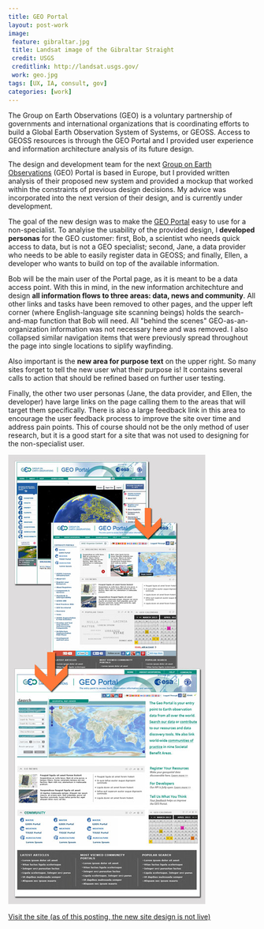 ```yaml
---
title: GEO Portal
layout: post-work
image:
 feature: gibraltar.jpg
 title: Landsat image of the Gibraltar Straight
 credit: USGS
 creditlink: http://landsat.usgs.gov/
 work: geo.jpg
tags: [UX, IA, consult, gov]
categories: [work]
---
```

The Group on Earth Observations (GEO) is a voluntary partnership of governments and international organizations that is coordinating efforts to build a Global Earth Observation System of Systems, or GEOSS. Access to GEOSS resources is through the GEO Portal and I provided user experience and information architecture analysis of its future design.<!--more-->

The design and development team for the next [Group on Earth Observations](http://www.earthobservations.org/) (GEO) Portal is based in Europe, but I provided written analysis of their proposed new system and provided a mockup that worked within the constraints of previous design decisions. My advice was incorporated into the next version of their design, and is currently under development.

The goal of the new design was to make the [GEO Portal](http://www.geoportal.org/) easy to use for a non-specialist. To analyise the usability of the provided design, I **developed personas** for the GEO customer: first, Bob, a scientist who needs quick access to data, but is not a GEO specialist; second, Jane, a data provider who needs to be able to easily register data in GEOSS; and finally, Ellen, a developer who wants to build on top of the available information.

Bob will be the main user of the Portal page, as it is meant to be a data access point. With this in mind, in the new information architechture and design **all information flows to three areas: data, news and community**. All other links and tasks have been removed to other pages, and the upper left corner (where English-language site scanning beings) holds the search-and-map function that Bob will need. All "behind the scenes" GEO-as-an-organization information was not necessary here and was removed. I also collapsed similar navigation items that were previously spread throughout the page into single locations to siplify wayfinding.

Also important is the **new area for purpose text** on the upper right. So many sites forget to tell the new user what their purpose is! It contains several calls to action that should be refined based on further user testing.

Finally, the other two user personas (Jane, the data provider, and Ellen, the developer) have large links on the page calling them to the areas that will target them specifically. There is also a large feedback link in this area to encourage the user feedback process to improve the site over time and address pain points. This of course should not be the only method of user research, but it is a good start for a site that was not used to designing for the non-specialist user.

![The development of the new GEO Portal design](/assets/img/geo_develop.jpg)

[Visit the site (as of this posting, the new site design is not live)](http://www.geoportal.org/)